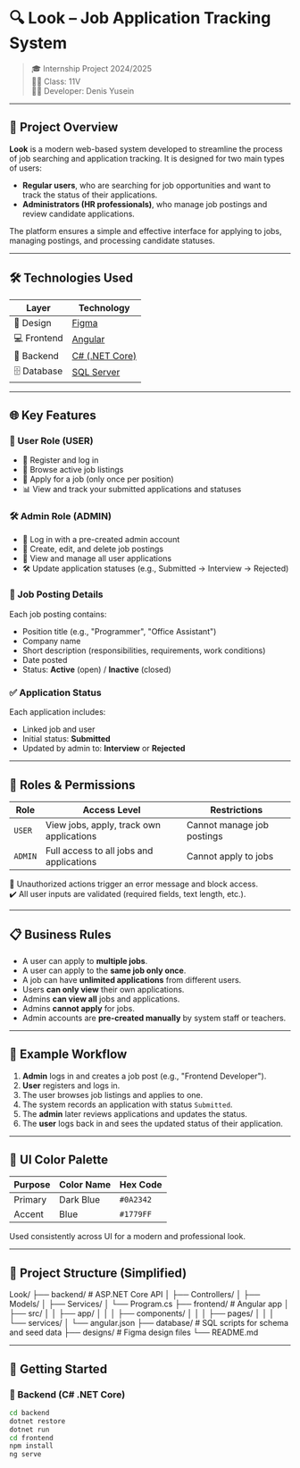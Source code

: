# 🔍 Look – Job Application Tracking System

> 🎓 Internship Project 2024/2025  
> 👨‍🎓 Class: 11V  
> 🧑‍💻 Developer: Denis Yusein

---

## 🎯 Project Overview

**Look** is a modern web-based system developed to streamline the process of job searching and application tracking. It is designed for two main types of users:

- **Regular users**, who are searching for job opportunities and want to track the status of their applications.
- **Administrators (HR professionals)**, who manage job postings and review candidate applications.

The platform ensures a simple and effective interface for applying to jobs, managing postings, and processing candidate statuses.

---

## 🛠️ Technologies Used

| Layer        | Technology              |
|--------------|--------------------------|
| 🎨 Design     | [Figma](https://figma.com) |
| 💻 Frontend   | [Angular](https://angular.io/) |
| 🔧 Backend    | [C# (.NET Core)](https://dotnet.microsoft.com/en-us/) |
| 🗄️ Database   | [SQL Server](https://www.microsoft.com/en-us/sql-server/) |

---

## 🌐 Key Features

### 👤 User Role (USER)

- 🔐 Register and log in
- 🔎 Browse active job listings
- 📩 Apply for a job (only once per position)
- 📊 View and track your submitted applications and statuses

### 🛠️ Admin Role (ADMIN)

- 🔐 Log in with a pre-created admin account
- 📝 Create, edit, and delete job postings
- 👀 View and manage all user applications
- 🛠️ Update application statuses (e.g., Submitted → Interview → Rejected)

### 📄 Job Posting Details

Each job posting contains:

- Position title (e.g., "Programmer", "Office Assistant")
- Company name
- Short description (responsibilities, requirements, work conditions)
- Date posted
- Status: **Active** (open) / **Inactive** (closed)

### ✅ Application Status

Each application includes:

- Linked job and user
- Initial status: **Submitted**
- Updated by admin to: **Interview** or **Rejected**

---

## 🔐 Roles & Permissions

| Role    | Access Level                            | Restrictions                        |
|---------|------------------------------------------|-------------------------------------|
| `USER`  | View jobs, apply, track own applications | Cannot manage job postings          |
| `ADMIN` | Full access to all jobs and applications | Cannot apply to jobs                |

🛑 Unauthorized actions trigger an error message and block access.  
✔️ All user inputs are validated (required fields, text length, etc.).

---

## 📋 Business Rules

- A user can apply to **multiple jobs**.
- A user can apply to the **same job only once**.
- A job can have **unlimited applications** from different users.
- Users **can only view** their own applications.
- Admins **can view all** jobs and applications.
- Admins **cannot apply** for jobs.
- Admin accounts are **pre-created manually** by system staff or teachers.

---

## 🧪 Example Workflow

1. **Admin** logs in and creates a job post (e.g., "Frontend Developer").
2. **User** registers and logs in.
3. The user browses job listings and applies to one.
4. The system records an application with status `Submitted`.
5. The **admin** later reviews applications and updates the status.
6. The **user** logs back in and sees the updated status of their application.

---

## 🎨 UI Color Palette

| Purpose       | Color Name | Hex Code  |
|---------------|------------|-----------|
| Primary       | Dark Blue  | `#0A2342` |
| Accent        | Blue       | `#1779FF` |

Used consistently across UI for a modern and professional look.

---

## 📁 Project Structure (Simplified)

Look/
├── backend/ # ASP.NET Core API
│ ├── Controllers/
│ ├── Models/
│ ├── Services/
│ └── Program.cs
├── frontend/ # Angular app
│ ├── src/
│ │ ├── app/
│ │ │ ├── components/
│ │ │ ├── pages/
│ │ │ └── services/
│ └── angular.json
├── database/ # SQL scripts for schema and seed data
├── designs/ # Figma design files
└── README.md


---

## 🚀 Getting Started

### 🔧 Backend (C# .NET Core)

```bash
cd backend
dotnet restore
dotnet run
cd frontend
npm install
ng serve
